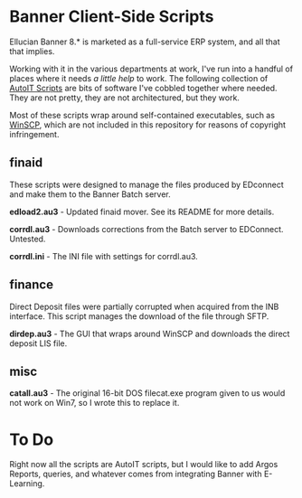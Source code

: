 Banner Client-Side Scripts
==========================

Ellucian Banner 8.* is marketed as a full-service ERP system, and all that that implies.

Working with it in the various departments at work, I've run into a handful of places where it needs *a little help* to work.  The following collection of [AutoIT Scripts](http://www.autoitscript.com/) are bits of software I've cobbled together where needed.  They are not pretty, they are not architectured, but they work.

Most of these scripts wrap around self-contained executables, such as [WinSCP](http://winscp.net/), which are not included in this repository for reasons of copyright infringement.

finaid
------

These scripts were designed to manage the files produced by EDconnect and make them to the Banner Batch server.

**edload2.au3** - Updated finaid mover. See its README for more details.

**corrdl.au3** - Downloads corrections from the Batch server to EDConnect. Untested.

**corrdl.ini** - The INI file with settings for corrdl.au3.

finance
-------

Direct Deposit files were partially corrupted when acquired from the INB interface.  This script manages the download of the file through SFTP.

**dirdep.au3** - The GUI that wraps around WinSCP and downloads the direct deposit LIS file.

misc
----

**catall.au3** - The original 16-bit DOS filecat.exe program given to us would not work on Win7, so I wrote this to replace it.

To Do
=====

Right now all the scripts are AutoIT scripts, but I would like to add Argos Reports, queries, and whatever comes from integrating Banner with E-Learning.

